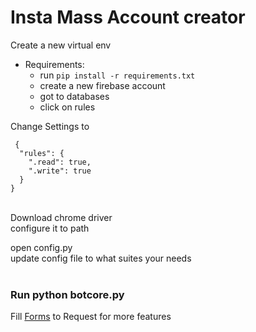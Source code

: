 # Insta Mass Account creator

Create a new virtual env

- Requirements:<br>
  - run `pip install -r requirements.txt`
  - create a new firebase account <br>
  - got to databases <br>
  - click on rules <br>
  
Change Settings to
```
 {
  "rules": {
    ".read": true,
    ".write": true
  }
}
```
<br>
Download chrome driver<br> 
configure it to path<br> 

open config.py<br>
update config file to what suites your needs<br>
<br>
### Run <strong>python botcore.py</strong>


Fill <a href="https://goo.gl/forms/ZgL8r2DjuaM7xl9R2">Forms</a> to Request for more features


